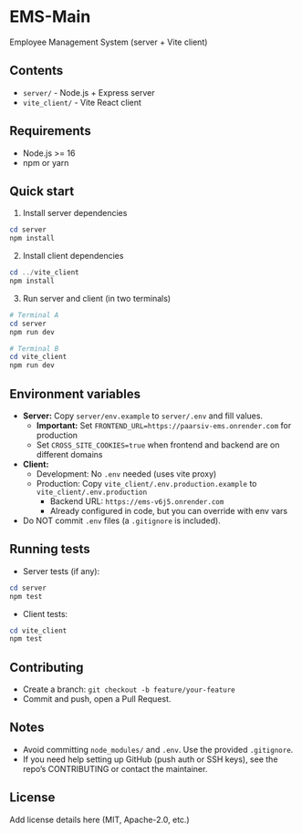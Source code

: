 # EMS-Main

Employee Management System (server + Vite client)

## Contents
- `server/` - Node.js + Express server
- `vite_client/` - Vite React client

## Requirements
- Node.js >= 16
- npm or yarn

## Quick start

1. Install server dependencies

```powershell
cd server
npm install
```

2. Install client dependencies

```powershell
cd ../vite_client
npm install
```

3. Run server and client (in two terminals)

```powershell
# Terminal A
cd server
npm run dev

# Terminal B
cd vite_client
npm run dev
```

## Environment variables
- **Server:** Copy `server/env.example` to `server/.env` and fill values.
  - **Important:** Set `FRONTEND_URL=https://paarsiv-ems.onrender.com` for production
  - Set `CROSS_SITE_COOKIES=true` when frontend and backend are on different domains
- **Client:** 
  - Development: No `.env` needed (uses vite proxy)
  - Production: Copy `vite_client/.env.production.example` to `vite_client/.env.production`
    - Backend URL: `https://ems-v6j5.onrender.com`
    - Already configured in code, but you can override with env vars
- Do NOT commit `.env` files (a `.gitignore` is included).

## Running tests
- Server tests (if any):

```powershell
cd server
npm test
```

- Client tests:

```powershell
cd vite_client
npm test
```

## Contributing
- Create a branch: `git checkout -b feature/your-feature`
- Commit and push, open a Pull Request.

## Notes
- Avoid committing `node_modules/` and `.env`. Use the provided `.gitignore`.
- If you need help setting up GitHub (push auth or SSH keys), see the repo’s CONTRIBUTING or contact the maintainer.

## License
Add license details here (MIT, Apache-2.0, etc.)
